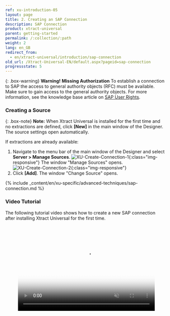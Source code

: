 ```yaml
---
ref: xu-introduction-05
layout: page
title: 2. Creating an SAP Connection
description: SAP Connection
product: xtract-universal
parent: getting-started
permalink: /:collection/:path
weight: 2
lang: en_GB
redirect_from:
  - en/xtract-universal/introduction/sap-connection
old_url: /Xtract-Universal-EN/default.aspx?pageid=sap-connection
progressstate: 5
---
```


{: .box-warning}
**Warning!** **Missing Authorization**
To establish a connection to SAP the access to general authority objects (RFC) must be available.
Make sure to gain access to the general authority objects. For more information, see the knowledge base article on [SAP User Rights](https://kb.theobald-software.com/sap/authority-objects-sap-user-rights).

### Creating a Source

{: .box-note}
**Note:** When Xtract Universal is installed for the first time and no extractions are defined, click **[New]** in the main window of the Designer.
The source settings open automatically.

If extractions are already available:

1. Navigate to the menu bar of the main window of the Designer and select **Server > Manage Sources**. 
![XU-Create-Connection-1](/img/content/server_manage_sources.png){:class="img-responsive"}
The window "Manage Sources" opens.  
![XU-Create-Connection-2](/img/content/xu_manage_source.png){:class="img-responsive"}
2. Click **[Add]**. The window "Change Source" opens. <br>

{% include _content/en/xu-specific/advanced-techniques/sap-connection.md %}

### Video Tutorial

The following tutorial video shows how to create a new SAP connection after installing Xtract Universal for the first time.

<figure class="video_container">
  <video width="431" height="270" muted="true" controls="true" allowfullscreen="true" poster="../../../img/content/videos/sap_connection_poster.png">
    <source src="../../../img/content/videos/XU_Create_SAP_Source_Connection.mp4" type="video/mp4">
  <source src="../../../img/content/videos/XU_Create_SAP_Source_Connection.ogg" type="video/ogg">
 Your browser does not support the video tag.
  </video>
</figure>